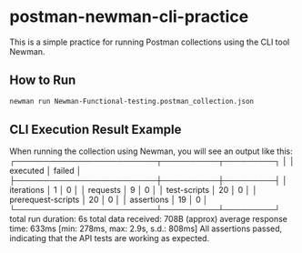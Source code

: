# postman-newman-cli-practice
This is a simple practice for running Postman collections using the CLI tool Newman.

## How to Run

```bash
newman run Newman-Functional-testing.postman_collection.json
```

## CLI Execution Result Example
When running the collection using Newman, you will see an output like this:
┌─────────────────────────┬──────────┬─────────┐
│                         │ executed │ failed  │
├─────────────────────────┼──────────┼─────────┤
│ iterations              │        1 │       0 │
│ requests                │        9 │       0 │
│ test-scripts            │       20 │       0 │
│ prerequest-scripts      │       20 │       0 │
│ assertions              │       19 │       0 │
└─────────────────────────┴──────────┴─────────┘
total run duration: 6s
total data received: 708B (approx)
average response time: 633ms [min: 278ms, max: 2.9s, s.d.: 808ms]
All assertions passed, indicating that the API tests are working as expected.
